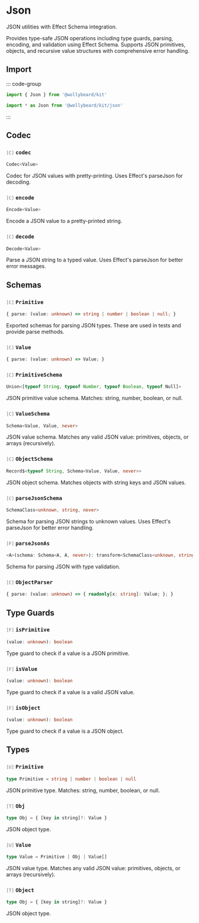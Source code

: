 # Json

JSON utilities with Effect Schema integration.

Provides type-safe JSON operations including type guards, parsing, encoding, and validation using Effect Schema. Supports JSON primitives, objects, and recursive value structures with comprehensive error handling.

## Import

::: code-group

```typescript [Namespace]
import { Json } from '@wollybeard/kit'
```

```typescript [Barrel]
import * as Json from '@wollybeard/kit/json'
```

:::

## Codec

### <span style="opacity: 0.6; font-weight: normal; font-size: 0.85em;">`[C]`</span> `codec`

```typescript
Codec<Value>
```

<SourceLink href="https://github.com/jasonkuhrt/kit/blob/main/./src/utils/json/json.effect.ts#L169" />

Codec for JSON values with pretty-printing. Uses Effect's parseJson for decoding.

### <span style="opacity: 0.6; font-weight: normal; font-size: 0.85em;">`[C]`</span> `encode`

```typescript
Encode<Value>
```

<SourceLink href="https://github.com/jasonkuhrt/kit/blob/main/./src/utils/json/json.effect.ts#L187" />

Encode a JSON value to a pretty-printed string.

### <span style="opacity: 0.6; font-weight: normal; font-size: 0.85em;">`[C]`</span> `decode`

```typescript
Decode<Value>
```

<SourceLink href="https://github.com/jasonkuhrt/kit/blob/main/./src/utils/json/json.effect.ts#L195" />

Parse a JSON string to a typed value. Uses Effect's parseJson for better error messages.

## Schemas

### <span style="opacity: 0.6; font-weight: normal; font-size: 0.85em;">`[C]`</span> `Primitive`

```typescript
{ parse: (value: unknown) => string | number | boolean | null; }
```

<SourceLink href="https://github.com/jasonkuhrt/kit/blob/main/./src/utils/json/json.effect.ts#L211" />

Exported schemas for parsing JSON types. These are used in tests and provide parse methods.

### <span style="opacity: 0.6; font-weight: normal; font-size: 0.85em;">`[C]`</span> `Value`

```typescript
{ parse: (value: unknown) => Value; }
```

<SourceLink href="https://github.com/jasonkuhrt/kit/blob/main/./src/utils/json/json.effect.ts#L218" />

### <span style="opacity: 0.6; font-weight: normal; font-size: 0.85em;">`[C]`</span> `PrimitiveSchema`

```typescript
Union<[typeof String, typeof Number, typeof Boolean, typeof Null]>
```

<SourceLink href="https://github.com/jasonkuhrt/kit/blob/main/./src/utils/json/json.effect.ts#L110" />

JSON primitive value schema. Matches: string, number, boolean, or null.

### <span style="opacity: 0.6; font-weight: normal; font-size: 0.85em;">`[C]`</span> `ValueSchema`

```typescript
Schema<Value, Value, never>
```

<SourceLink href="https://github.com/jasonkuhrt/kit/blob/main/./src/utils/json/json.effect.ts#L124" />

JSON value schema. Matches any valid JSON value: primitives, objects, or arrays (recursively).

### <span style="opacity: 0.6; font-weight: normal; font-size: 0.85em;">`[C]`</span> `ObjectSchema`

```typescript
Record$<typeof String, Schema<Value, Value, never>>
```

<SourceLink href="https://github.com/jasonkuhrt/kit/blob/main/./src/utils/json/json.effect.ts#L138" />

JSON object schema. Matches objects with string keys and JSON values.

### <span style="opacity: 0.6; font-weight: normal; font-size: 0.85em;">`[C]`</span> `parseJsonSchema`

```typescript
SchemaClass<unknown, string, never>
```

<SourceLink href="https://github.com/jasonkuhrt/kit/blob/main/./src/utils/json/json.effect.ts#L146" />

Schema for parsing JSON strings to unknown values. Uses Effect's parseJson for better error handling.

### <span style="opacity: 0.6; font-weight: normal; font-size: 0.85em;">`[F]`</span> `parseJsonAs`

```typescript
<A>(schema: Schema<A, A, never>): transform<SchemaClass<unknown, string, never>, Schema<A, A, never>>
```

<SourceLink href="https://github.com/jasonkuhrt/kit/blob/main/./src/utils/json/json.effect.ts#L153" />

Schema for parsing JSON with type validation.

### <span style="opacity: 0.6; font-weight: normal; font-size: 0.85em;">`[C]`</span> `ObjectParser`

```typescript
{ parse: (value: unknown) => { readonly[x: string]: Value; }; }
```

<SourceLink href="https://github.com/jasonkuhrt/kit/blob/main/./src/utils/json/json.effect.ts#L225" />

## Type Guards

### <span style="opacity: 0.6; font-weight: normal; font-size: 0.85em;">`[F]`</span> `isPrimitive`

```typescript
(value: unknown): boolean
```

<SourceLink href="https://github.com/jasonkuhrt/kit/blob/main/./src/utils/json/json.effect.ts#L51" />

Type guard to check if a value is a JSON primitive.

### <span style="opacity: 0.6; font-weight: normal; font-size: 0.85em;">`[F]`</span> `isValue`

```typescript
(value: unknown): boolean
```

<SourceLink href="https://github.com/jasonkuhrt/kit/blob/main/./src/utils/json/json.effect.ts#L65" />

Type guard to check if a value is a valid JSON value.

### <span style="opacity: 0.6; font-weight: normal; font-size: 0.85em;">`[F]`</span> `isObject`

```typescript
(value: unknown): boolean
```

<SourceLink href="https://github.com/jasonkuhrt/kit/blob/main/./src/utils/json/json.effect.ts#L87" />

Type guard to check if a value is a JSON object.

## Types

### <span style="opacity: 0.6; font-weight: normal; font-size: 0.85em;">`[U]`</span> `Primitive`

```typescript
type Primitive = string | number | boolean | null
```

<SourceLink href="https://github.com/jasonkuhrt/kit/blob/main/./src/utils/json/json.effect.ts#L18" />

JSON primitive type. Matches: string, number, boolean, or null.

### <span style="opacity: 0.6; font-weight: normal; font-size: 0.85em;">`[T]`</span> `Obj`

```typescript
type Obj = { [key in string]?: Value }
```

<SourceLink href="https://github.com/jasonkuhrt/kit/blob/main/./src/utils/json/json.effect.ts#L25" />

JSON object type.

### <span style="opacity: 0.6; font-weight: normal; font-size: 0.85em;">`[U]`</span> `Value`

```typescript
type Value = Primitive | Obj | Value[]
```

<SourceLink href="https://github.com/jasonkuhrt/kit/blob/main/./src/utils/json/json.effect.ts#L33" />

JSON value type. Matches any valid JSON value: primitives, objects, or arrays (recursively).

### <span style="opacity: 0.6; font-weight: normal; font-size: 0.85em;">`[T]`</span> `Object`

```typescript
type Obj = { [key in string]?: Value }
```

<SourceLink href="https://github.com/jasonkuhrt/kit/blob/main/./src/utils/json/json.effect.ts#L25" />

JSON object type.
